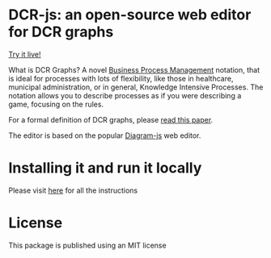 # DCR-js: an open-source web editor for DCR graphs

[Try it live!](https://thespicyone.github.io/dcr-js/index.html)

What is DCR Graphs? A novel [Business Process Management](https://en.wikipedia.org/wiki/Business_process_management) notation, that is ideal for processes with lots of flexibility, like those in healthcare, municipal administration, or in general, Knowledge Intensive Processes. The notation allows you to describe processes as if you were describing a game, focusing on the rules.

For a formal definition of DCR graphs, please [read this paper](https://arxiv.org/pdf/1110.4161.pdf).

The editor is based on the popular [Diagram-js](https://github.com/bpmn-io/diagram-js) web editor.

# Installing it and run it locally
Please visit [here](https://github.com/hugoalopez-dtu/dcr-js/tree/main/modeler) for all the instructions

# License
This package is published using an MIT license





